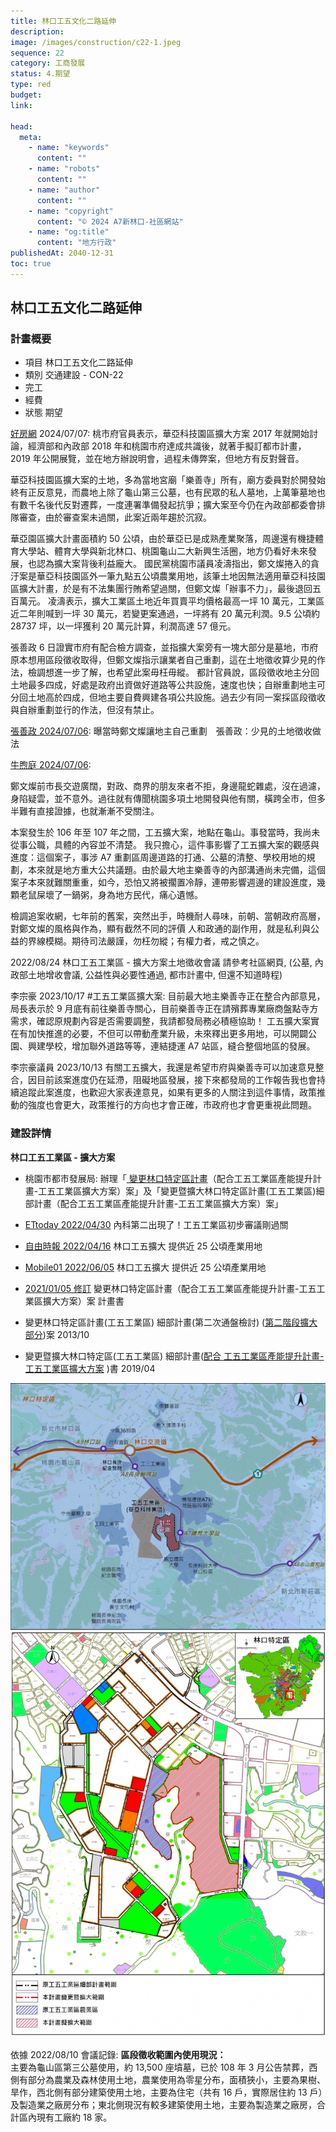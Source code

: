 ```yaml
---
title: 林口工五文化二路延伸
description:
image: /images/construction/c22-1.jpeg
sequence: 22
category: 工商發展
status: 4.期望
type: red
budget:
link:

head:
  meta:
    - name: "keywords"
      content: ""
    - name: "robots"
      content: ""
    - name: "author"
      content: ""
    - name: "copyright"
      content: "© 2024 A7新林口-社區網站"
    - name: "og:title"
      content: "地方行政"
publishedAt: 2040-12-31
toc: true
---
```


## 林口工五文化二路延伸

### 計畫概要

- 項目 林口工五文化二路延伸
- 類別 交通建設 - CON-22
- 完工
- 經費
- 狀態 期望

<a href="https://news.housefun.com.tw/news/article/125438429354.html">好房網</a> 2024/07/07:
桃市府官員表示，華亞科技園區擴大方案 2017 年就開始討論，經濟部和內政部 2018 年和桃園市府達成共識後，就著手擬訂都市計畫，2019 年公開展覽，並在地方辦說明會，過程未傳弊案，但地方有反對聲音。

華亞科技園區擴大案的土地，多為當地宮廟「樂善寺」所有，廟方委員對於開發始終有正反意見，而農地上除了龜山第三公墓，也有民眾的私人墓地，上萬筆墓地也有數千名後代反對遷葬，一度連署準備發起抗爭；擴大案至今仍在內政部都委會排隊審查，由於審查案未過關，此案近兩年趨於沉寂。

華亞園區擴大計畫面積約 50 公頃，由於華亞已是成熟產業聚落，周邊還有機捷體育大學站、體育大學與新北林口、桃園龜山二大新興生活圈，地方仍看好未來發展，也認為擴大案背後利益龐大。 國民黨桃園市議員凌濤指出，鄭文燦捲入的貪汙案是華亞科技園區外一筆九點五公頃農業用地，該筆土地因無法適用華亞科技園區擴大計畫，於是有不法集團行賄希望過關，但鄭文燦「辦事不力」，最後退回五百萬元。 凌濤表示，擴大工業區土地近年買賣平均價格最高一坪 10 萬元，工業區近二年則喊到一坪 30 萬元，若變更案通過，一坪將有 20 萬元利潤。9.5 公頃約 28737 坪，以一坪獲利 20 萬元計算，利潤高達 57 億元。

張善政 6 日證實市府有配合檢方調查，並指擴大案旁有一塊大部分是墓地，市府原本想用區段徵收取得，但鄭文燦指示讓業者自己重劃，這在土地徵收算少見的作法，檢調想進一步了解，也希望此案毋枉毋縱。 都計官員說，區段徵收地主分回土地最多四成，好處是政府出資做好道路等公共設施，速度也快；自辦重劃地主可分回土地高於四成，但地主要自費興建各項公共設施。過去少有同一案採區段徵收與自辦重劃並行的作法，但沒有禁止。

<a href="https://www.youtube.com/watch?v=vo0xWx8q0Cc">張善政 2024/07/06</a>: 曝當時鄭文燦讓地主自己重劃　張善政：少見的土地徵收做法

<a href="https://www.facebook.com/share/p/68fdwgDiydKb2sPx/">牛煦庭 2024/07/06</a>:

鄭文燦前市長交遊廣闊，對政、商界的朋友來者不拒，身邊龍蛇雜處，沒在過濾，身陷疑雲，並不意外。過往就有傳聞桃園多項土地開發與他有關，橫跨全市，但多半難有直接證據，也就漸漸不受關注。

本案發生於 106 年至 107 年之間，工五擴大案，地點在龜山。事發當時，我尚未從事公職，具體的內容並不清楚。
我只擔心，這件事影響了工五擴大案的觀感與進度：這個案子，事涉 A7 重劃區周邊道路的打通、公墓的清整、學校用地的規劃，本來就是地方重大公共議題。由於最大地主樂善寺的內部溝通尚未完備，這個案子本來就難關重重，如今，恐怕又將被擱置冷靜，連帶影響週邊的建設進度，幾顆老鼠屎壞了一鍋粥，身為地方民代，痛心遺憾。

檢調追案收網，七年前的舊案，突然出手，時機耐人尋味，前朝、當朝政府高層，對鄭文燦的風格與作為，顯有截然不同的評價
人和政通的副作用，就是私利與公益的界線模糊。期待司法嚴謹，勿枉勿縱；有權力者，戒之慎之。

2022/08/24 林口工五工業區 - 擴大方案土地徵收會議 請參考社區網頁, (公墓, 內政部土地增收會議, 公益性與必要性通過, 都市計畫中, 但還不知道時程)

李宗豪 2023/10/17 #工五工業區擴大案: 目前最大地主樂善寺正在整合內部意見，局長表示於 9 月底有前往樂善寺關心，目前樂善寺正在請殯葬專業廠商盤點寺方需求，確認原規劃內容是否需要調整，我請都發局務必積極協助！ 工五擴大案實在有加快推進的必要，不但可以帶動產業升級，未來釋出更多用地，可以開闢公園、興建學校，增加聯外道路等等，連結捷運 A7 站區，縫合整個地區的發展。

李宗豪議員 2023/10/13
有關工五擴大，我還是希望市府與樂善寺可以加速意見整合，因目前該案進度仍在延滯，阻礙地區發展，接下來都發局的工作報告我也會持續追蹤此案進度，也歡迎大家表達意見，如果有更多的人關注到這件事情，政策推動的強度也會更大，政策推行的方向也才會正確，市政府也才會更重視此問題。

### 建設詳情

**林口工五工業區 - 擴大方案**

- 桃園市都市發展局: 辦理「<a href="https://urdb.tycg.gov.tw/News_Content.aspx?n=10682&s=1059339"> 變更林口特定區計畫</a>（配合工五工業區產能提升計畫-工五工業區擴大方案）案」及「變更暨擴大林口特定區計畫(工五工業區)細部計畫（配合工五工業區產能提升計畫-工五工業區擴大方案）案」

- <a href="https://house.ettoday.net/news/2234083">ETtoday 2022/04/30</a> 內科第二出現了！工五工業區初步審議剛過關
- <a href="https://news.ltn.com.tw/news/life/paper/1511986#:~:text=%E5%B7%A5%E4%BA%94%E5%B7%A5%E6%A5%AD%E5%8D%80%EF%BC%88%E4%BF%97%E7%A8%B1,%E5%B0%88%E7%94%A8%E5%8D%80%E8%88%87%E4%BF%9D%E8%AD%B7%E5%8D%80%E3%80%82">自由時報 2022/04/16</a> 林口工五擴大 提供近 25 公頃產業用地
- <a href="https://www.mobile01.com/topicdetail.php?f=455&t=6603328">Mobile01 2022/06/05</a> 林口工五擴大 提供近 25 公頃產業用地
- <a href="https://urdb.tycg.gov.tw/News_Content.aspx?n=10682&s=1059339">2021/01/05 修訂</a> 變更林口特定區計畫（配合工五工業區產能提升計畫-工五工業區擴大方案）案 計畫書
- 變更林口特定區計畫(工五工業區) 細部計畫(第二次通盤檢討) (<a href="https://a7xinlinkou.netlify.app/file/XLK-226-%E6%9E%97%E5%8F%A3%E5%B7%A5%E4%BA%94%E5%B7%A5%E6%A5%AD%E5%8D%80%E8%A8%88%E5%8A%83-01.pdf">第二階段擴大部分</a>)案 2013/10
- 變更暨擴大林口特定區(工五工業區) 細部計畫(<a href="https://a7xinlinkou.netlify.app/file/XLK-226-%E6%9E%97%E5%8F%A3%E5%B7%A5%E4%BA%94%E5%B7%A5%E6%A5%AD%E5%8D%80%E8%A8%88%E5%8A%83-02.pdf">配合 工五工業區產能提升計畫-工五工業區擴大方案</a> )書 2019/04

![c22-2.jpeg](/images/construction/c22-2.jpeg)
![c22-1.jpeg](/images/construction/c22-1.jpeg)

依據 2022/08/10 會議記錄:
**區段徵收範圍內使用現況：**  
主要為龜山區第三公墓使用，約 13,500 座墳墓，已於 108 年 3 月公告禁葬，西側有部分為農業及森林使用土地，農業使用為零星分布，面積狹小，主要為果樹、旱作，西北側有部分建築使用土地，主要為住宅（共有 16 戶，實際居住約 13 戶）及製造業之廠房分布；東北側現況有較多建築使用土地，主要為製造業之廠房，合計區內現有工廠約 18 家。
